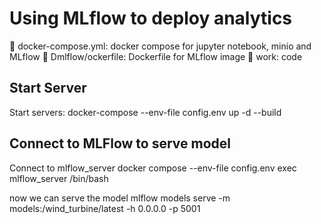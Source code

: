 # Using MLflow to deploy analytics

:whale2: docker-compose.yml: docker compose for jupyter notebook, minio and MLflow
:whale2: Dmlflow/ockerfile: Dockerfile for MLflow image
:file_folder: work: code 

## Start Server

Start servers:
      docker-compose --env-file config.env up -d --build 

## Connect to MLFlow to serve model

Connect to mlflow_server
     docker compose --env-file config.env exec mlflow_server /bin/bash

now we can serve the model
     mlflow models serve -m models:/wind_turbine/latest -h 0.0.0.0 -p 5001                        